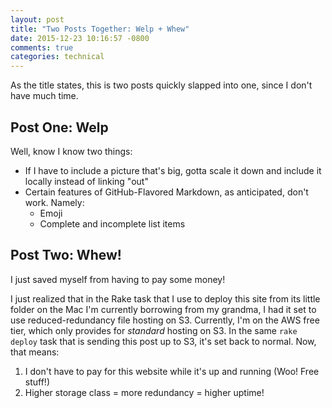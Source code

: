 ```yaml
---
layout: post
title: "Two Posts Together: Welp + Whew"
date: 2015-12-23 10:16:57 -0800
comments: true
categories: technical
---
```

As the title states, this is two posts quickly slapped into one, since I don't have much time.

## Post One: Welp

Well, know I know two things:

- If I have to include a picture that's big, gotta scale it down and include it locally instead of linking "out"
- Certain features of GitHub-Flavored Markdown, as anticipated, don't work. Namely:
  - Emoji
  - Complete and incomplete list items

## Post Two: Whew!

I just saved myself from having to pay some money!

I just realized that in the Rake task that I use to deploy this site from its little folder on the Mac I'm currently borrowing from my grandma, I had it set to use reduced-redundancy file hosting on S3. Currently, I'm on the AWS free tier, which only provides for *standard* hosting on S3. In the same `rake deploy` task that is sending this post up to S3, it's set back to normal. Now, that means:

1. I don't have to pay for this website while it's up and running (Woo! Free stuff!)
2. Higher storage class = more redundancy = higher uptime!
